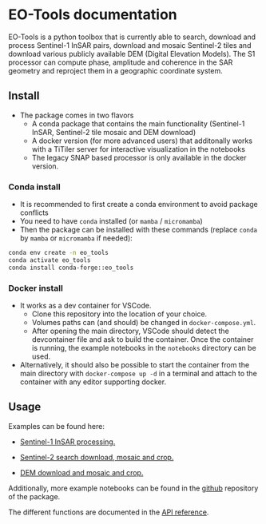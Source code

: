 # EO-Tools documentation

EO-Tools is a python toolbox that is currently able to search, download and process Sentinel-1 InSAR pairs, download and mosaic Sentinel-2 tiles and download various publicly available DEM (Digital Elevation Models). The S1 processor can compute phase, amplitude and coherence in the SAR geometry and reproject them in a geographic coordinate system. 

## Install

- The package comes in two flavors
    - A conda package that contains the main functionality (Sentinel-1 InSAR, Sentinel-2 tile mosaic and DEM download)
    - A docker version (for more advanced users) that additonally works with a TiTiler server for interactive visualization in the notebooks
    - The legacy SNAP based processor is only available in the docker version.

### Conda install

- It is recommended to first create a conda environment to avoid package conflicts
- You need to have `conda` installed (or `mamba` / `micromamba`)
- Then the package can be installed with these commands (replace `conda` by `mamba` or `micromamba` if needed):

```bash
conda env create -n eo_tools
conda activate eo_tools
conda install conda-forge::eo_tools
```

### Docker install

- It works as a dev container for VSCode. 
    - Clone this repository into the location of your choice.
    - Volumes paths can (and should) be changed in `docker-compose.yml`.
    - After opening the main directory, VSCode should detect the devcontainer file and ask to build the container. Once the container is running, the example notebooks in the `notebooks` directory can be used.
- Alternatively, it should also be possible to start the container from the main directory with `docker-compose up -d` in a terminal and attach to the container with any editor supporting docker.

## Usage
Examples can be found here:  

- [Sentinel-1 InSAR processing.](s1-easy-tops-insar.ipynb)  

- [Sentinel-2 search download, mosaic and crop.](discover-and-process-s2.ipynb)  

- [DEM download and mosaic and crop.](download-dem.ipynb)  

Additionally, more example notebooks can be found in the [github](https://github.com/odhondt/eo_tools) repository of the package.

The different functions are documented in the [API reference](api.md).
